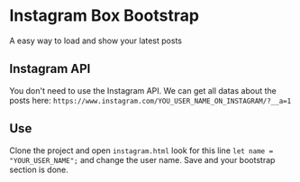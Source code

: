 # Instagram Box Bootstrap

A easy way to load and show your latest posts

## Instagram API

You don't need to use the Instagram API. We can get all datas about the posts here: `https://www.instagram.com/YOU_USER_NAME_ON_INSTAGRAM/?__a=1`

## Use

Clone the project and open `instagram.html` look for this line `let name = "YOUR_USER_NAME";` and change the user name. Save and your bootstrap section is done.
